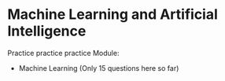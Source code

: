 # Machine Learning and Artificial Intelligence

Practice practice practice
Module:

- Machine Learning
(Only 15 questions here so far)
